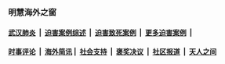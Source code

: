 
### 明慧海外之窗

####  [武汉肺炎](indexes/365.md?t=01121800) &nbsp;|&nbsp;  [迫害案例综述](indexes/328.md?t=01121800) &nbsp;|&nbsp; [迫害致死案例](indexes/277.md?t=01121800)  &nbsp;|&nbsp; [更多迫害案例](indexes/81.md?t=01121800)  &nbsp;|&nbsp; 
####  [时事评论](indexes/251.md?t=01121800) &nbsp;|&nbsp; [海外简讯](indexes/245.md?t=01121800)&nbsp;|&nbsp;  [社会支持](indexes/140.md?t=01121800) &nbsp;|&nbsp; [褒奖决议](indexes/282.md?t=01121800) &nbsp;|&nbsp; [社区报道](indexes/91.md?t=01121800)  &nbsp;|&nbsp; [天人之间](indexes/78.md?t=01121800) 


